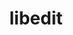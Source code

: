 ---
title: "libedit"
layout: cache
categories: [package, develop-2023-05-18]
meta: {"versions": ["3.1-20210216"], "compilers": ["gcc@=11.1.0", "gcc@=11.3.0", "gcc@=12.1.0", "gcc@=7.3.1", "oneapi@=2023.0.0"], "oss": ["amzn2", "ubuntu20.04", "ubuntu22.04"], "platforms": ["linux"], "targets": ["aarch64", "neoverse_n1", "ppc64le", "x86_64", "x86_64_v3"], "stacks": ["aws-ahug", "aws-ahug-aarch64", "aws-isc", "aws-isc-aarch64", "data-vis-sdk", "e4s", "e4s-oneapi", "e4s-power", "ml-linux-x86_64-cpu", "ml-linux-x86_64-cuda", "ml-linux-x86_64-rocm", "radiuss-aws", "radiuss-aws-aarch64", "root", "tutorial"], "num_specs": 8, "num_specs_by_stack": {"root": 8, "radiuss-aws-aarch64": 2, "aws-ahug-aarch64": 2, "aws-isc-aarch64": 2, "aws-ahug": 1, "aws-isc": 1, "radiuss-aws": 1, "e4s-power": 1, "e4s-oneapi": 1, "data-vis-sdk": 1, "e4s": 1, "tutorial": 2, "ml-linux-x86_64-cpu": 1, "ml-linux-x86_64-cuda": 1, "ml-linux-x86_64-rocm": 1}}
spec_details: [{"hash": "gvg3qel6wjkmpxxwr6h2tpqo6bmj54dh", "compiler": "gcc@=7.3.1", "versions": ["3.1-20210216"], "os": "amzn2", "platform": "linux", "target": "aarch64", "variants": ["build_system=autotools"], "stacks": ["root", "radiuss-aws-aarch64", "aws-ahug-aarch64", "aws-isc-aarch64"], "size": "-", "tarball": "https://binaries.spack.io/releases/develop-2023-05-18/build_cache/linux-amzn2-aarch64/gcc-7.3.1/libedit-3.1-20210216/linux-amzn2-aarch64-gcc-7.3.1-libedit-3.1-20210216-gvg3qel6wjkmpxxwr6h2tpqo6bmj54dh.spack"}, {"hash": "2ivsymacj3z722ghfna3peo65hgado7t", "compiler": "gcc@=7.3.1", "versions": ["3.1-20210216"], "os": "amzn2", "platform": "linux", "target": "neoverse_n1", "variants": ["build_system=autotools"], "stacks": ["root", "radiuss-aws-aarch64", "aws-ahug-aarch64", "aws-isc-aarch64"], "size": "-", "tarball": "https://binaries.spack.io/releases/develop-2023-05-18/build_cache/linux-amzn2-neoverse_n1/gcc-7.3.1/libedit-3.1-20210216/linux-amzn2-neoverse_n1-gcc-7.3.1-libedit-3.1-20210216-2ivsymacj3z722ghfna3peo65hgado7t.spack"}, {"hash": "jkqislvpg3zoxrgyaenkeym7zjzbjlys", "compiler": "gcc@=7.3.1", "versions": ["3.1-20210216"], "os": "amzn2", "platform": "linux", "target": "x86_64_v3", "variants": ["build_system=autotools"], "stacks": ["aws-ahug", "aws-isc", "radiuss-aws", "root"], "size": "-", "tarball": "https://binaries.spack.io/releases/develop-2023-05-18/build_cache/linux-amzn2-x86_64_v3/gcc-7.3.1/libedit-3.1-20210216/linux-amzn2-x86_64_v3-gcc-7.3.1-libedit-3.1-20210216-jkqislvpg3zoxrgyaenkeym7zjzbjlys.spack"}, {"hash": "73ff6z7zfzamukfyo4xi2hobtdoie4u7", "compiler": "gcc@=11.1.0", "versions": ["3.1-20210216"], "os": "ubuntu20.04", "platform": "linux", "target": "ppc64le", "variants": ["build_system=autotools"], "stacks": ["root", "e4s-power"], "size": "-", "tarball": "https://binaries.spack.io/releases/develop-2023-05-18/build_cache/linux-ubuntu20.04-ppc64le/gcc-11.1.0/libedit-3.1-20210216/linux-ubuntu20.04-ppc64le-gcc-11.1.0-libedit-3.1-20210216-73ff6z7zfzamukfyo4xi2hobtdoie4u7.spack"}, {"hash": "hfrdqjamn7b7z3v2ffz5igjby3chc5en", "compiler": "oneapi@=2023.0.0", "versions": ["3.1-20210216"], "os": "ubuntu20.04", "platform": "linux", "target": "x86_64", "variants": ["build_system=autotools"], "stacks": ["root", "e4s-oneapi"], "size": "-", "tarball": "https://binaries.spack.io/releases/develop-2023-05-18/build_cache/linux-ubuntu20.04-x86_64/oneapi-2023.0.0/libedit-3.1-20210216/linux-ubuntu20.04-x86_64-oneapi-2023.0.0-libedit-3.1-20210216-hfrdqjamn7b7z3v2ffz5igjby3chc5en.spack"}, {"hash": "vklojlfqezmrkgbcfamiquhgblybixud", "compiler": "gcc@=11.1.0", "versions": ["3.1-20210216"], "os": "ubuntu20.04", "platform": "linux", "target": "x86_64_v3", "variants": ["build_system=autotools"], "stacks": ["root", "data-vis-sdk", "e4s"], "size": "-", "tarball": "https://binaries.spack.io/releases/develop-2023-05-18/build_cache/linux-ubuntu20.04-x86_64_v3/gcc-11.1.0/libedit-3.1-20210216/linux-ubuntu20.04-x86_64_v3-gcc-11.1.0-libedit-3.1-20210216-vklojlfqezmrkgbcfamiquhgblybixud.spack"}, {"hash": "3gz2afaph66ogjiulkaek2mksnpxhtwu", "compiler": "gcc@=11.3.0", "versions": ["3.1-20210216"], "os": "ubuntu22.04", "platform": "linux", "target": "x86_64_v3", "variants": ["build_system=autotools"], "stacks": ["tutorial", "root", "ml-linux-x86_64-cpu", "ml-linux-x86_64-cuda", "ml-linux-x86_64-rocm"], "size": "-", "tarball": "https://binaries.spack.io/releases/develop-2023-05-18/build_cache/linux-ubuntu22.04-x86_64_v3/gcc-11.3.0/libedit-3.1-20210216/linux-ubuntu22.04-x86_64_v3-gcc-11.3.0-libedit-3.1-20210216-3gz2afaph66ogjiulkaek2mksnpxhtwu.spack"}, {"hash": "xkjcqrei6btcfuzuj3rmsjtzremnsu6k", "compiler": "gcc@=12.1.0", "versions": ["3.1-20210216"], "os": "ubuntu22.04", "platform": "linux", "target": "x86_64_v3", "variants": ["build_system=autotools"], "stacks": ["root", "tutorial"], "size": "-", "tarball": "https://binaries.spack.io/releases/develop-2023-05-18/build_cache/linux-ubuntu22.04-x86_64_v3/gcc-12.1.0/libedit-3.1-20210216/linux-ubuntu22.04-x86_64_v3-gcc-12.1.0-libedit-3.1-20210216-xkjcqrei6btcfuzuj3rmsjtzremnsu6k.spack"}]
---